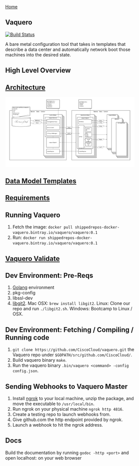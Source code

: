 <head>
            <meta charset="UTF-8">
            <!--[if IE]><meta http-equiv="X-UA-Compatible" content="IE=edge"><![endif]-->
            <meta name="viewport" content="width=device-width, initial-scale=1.0">
            <title>Vaquero Documentation</title>
            <link rel="stylesheet" type="text/css" href="../doc.css">
            <link rel="stylesheet" href="https://fonts.googleapis.com/css?family=Open+Sans:300,300italic,400,400italic,600,600italic%7CNoto+Serif:400,400italic,700,700italic%7CDroid+Sans+Mono:400">
            <style>
                .markdown-body {
                    box-sizing: border-box;
                    min-width: 200px;
                    max-width: 980px;
                    margin: 0 auto;
                    padding: 45px;
                }
            </style>
</head><article class="markdown-body">

<a href="https://ciscocloud.github.io/vaquero-docs/">Home</a>

# Vaquero
[![Build Status](https://drone.projectshipped.io/api/badges/CiscoCloud/vaquero/status.svg)](https://drone.projectshipped.io/CiscoCloud/vaquero)

A bare metal configuration tool that takes in templates that describe a data center and automatically network boot those machines into the desired state.

# High Level Overview

## [Architecture](https://ciscocloud.github.io/vaquero-docs/docs/current/architecture.html)
![](https://raw.githubusercontent.com/CiscoCloud/vaquero-docs/gh-pages/docs/current/architecturediagram.png)

## [Data Model Templates](https://github.com/CiscoCloud/vaquero-docs/blob/gh-pages/docs/current/env-data-structure.md)

## [Requirements](https://ciscocloud.github.io/vaquero-docs/docs/current/requirements.html)

## Running Vaquero
1. Fetch the image: `docker pull shippedrepos-docker-vaquero.bintray.io/vaquero/vaquero:0.1`
2. Run: `docker run shippedrepos-docker-vaquero.bintray.io/vaquero/vaquero:0.1`

## [Vaquero Validate](https://ciscocloud.github.io/vaquero-docs/docs/current/validator.html)

## Dev Environment: Pre-Reqs

1. [Golang](https://golang.org/) environment
2. pkg-config
3. libssl-dev
4. [libgit2](https://libgit2.github.com/). Mac OSX: `brew install libgit2`. Linux: Clone our repo and run `./libgit2.sh`. Windows: Bootcamp to Linux / OSX.

## Dev Environment: Fetching / Compiling / Running code

1. `git clone https://github.com/CiscoCloud/vaquero.git` the Vaquero repo under `$GOPATH/src/github.com/CiscoCloud/`.
2. Build vaquero binary `make`.
3. Run the vaquero binary `.bin/vaquero <command> -config config.json`.


## Sending Webhooks to Vaquero Master

1. Install [ngrok](https://ngrok.com/) to your local machine, unzip the package, and move the executable to `/usr/local/bin`.
2. Run ngrok on your physical machine `ngrok http 4816`.
3. Create a testing repo to launch webhooks from.
4. Give github.com the http endpoint provided by ngrok.
5. Launch a webhook to hit the ngrok address.

## Docs
Build the documentation by running `godoc -http <port>` and open localhost:<port> on your web browser
